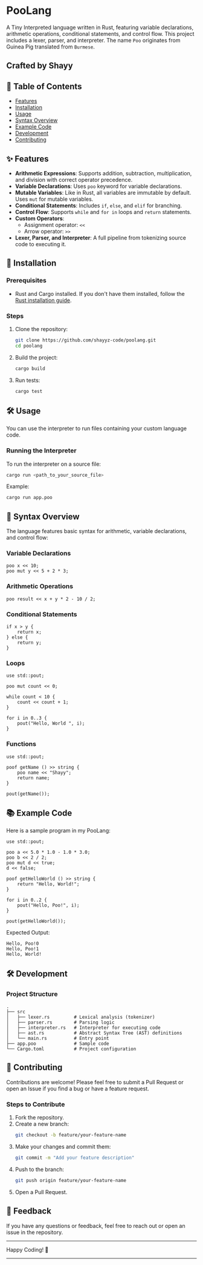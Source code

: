# PooLang

A Tiny Interpreted language written in Rust, featuring variable declarations, arithmetic operations, conditional statements, and control flow. This project includes a lexer, parser, and interpreter. The name `Poo` originates from Guinea Pig translated from `Burmese`.

## Crafted by **Shayy**

## 📜 Table of Contents

- [Features](#features)
- [Installation](#installation)
- [Usage](#usage)
- [Syntax Overview](#syntax-overview)
- [Example Code](#example-code)
- [Development](#development)
- [Contributing](#contributing)

## ✨ Features

- **Arithmetic Expressions**: Supports addition, subtraction, multiplication, and division with correct operator precedence.
- **Variable Declarations**: Uses `poo` keyword for variable declarations.
- **Mutable Variables**: Like in Rust, all variables are immutable by default. Uses `mut` for mutable variables.
- **Conditional Statements**: Includes `if`, `else`, and `elif` for branching.
- **Control Flow**: Supports `while` and `for in` loops and `return` statements.
- **Custom Operators**:
  - Assignment operator: `<<`
  - Arrow operator: `>>`
- **Lexer, Parser, and Interpreter**: A full pipeline from tokenizing source code to executing it.

## 🚀 Installation

### Prerequisites

- Rust and Cargo installed. If you don't have them installed, follow the [Rust installation guide](https://www.rust-lang.org/tools/install).

### Steps

1. Clone the repository:

   ```bash
   git clone https://github.com/shayyz-code/poolang.git
   cd poolang
   ```

2. Build the project:

   ```bash
   cargo build
   ```

3. Run tests:
   ```bash
   cargo test
   ```

## 🛠️ Usage

You can use the interpreter to run files containing your custom language code.

### Running the Interpreter

To run the interpreter on a source file:

```bash
cargo run <path_to_your_source_file>
```

Example:

```bash
cargo run app.poo
```

## 📝 Syntax Overview

The language features basic syntax for arithmetic, variable declarations, and control flow:

### **Variable Declarations**

```poo
poo x << 10;
poo mut y << 5 + 2 * 3;
```

### **Arithmetic Operations**

```poo
poo result << x + y * 2 - 10 / 2;
```

### **Conditional Statements**

```poo
if x > y {
    return x;
} else {
    return y;
}
```

### **Loops**

```poo
use std::pout;

poo mut count << 0;

while count < 10 {
    count << count + 1;
}

for i in 0..3 {
    pout("Hello, World ", i);
}
```

### **Functions**

```poo
use std::pout;

poof getName () >> string {
    poo name << "Shayy";
    return name;
}

pout(getName());
```

## 📚 Example Code

Here is a sample program in my PooLang:

```poo
use std::pout;

poo a << 5.0 * 1.0 - 1.0 * 3.0;
poo b << 2 / 2;
poo mut d << true;
d << false;

poof getHelloWorld () >> string {
    return "Hello, World!";
}

for i in 0..2 {
    pout("Hello, Poo!", i);
}

pout(getHelloWorld());
```

Expected Output:

```poo
Hello, Poo!0
Hello, Poo!1
Hello, World!
```

## 🛠️ Development

### Project Structure

```
.
├── src
│   ├── lexer.rs         # Lexical analysis (tokenizer)
│   ├── parser.rs        # Parsing logic
│   ├── interpreter.rs   # Interpreter for executing code
│   ├── ast.rs           # Abstract Syntax Tree (AST) definitions
│   └── main.rs          # Entry point
├── app.poo              # Sample code
└── Cargo.toml           # Project configuration
```

## 🤝 Contributing

Contributions are welcome! Please feel free to submit a Pull Request or open an Issue if you find a bug or have a feature request.

### Steps to Contribute

1. Fork the repository.
2. Create a new branch:
   ```bash
   git checkout -b feature/your-feature-name
   ```
3. Make your changes and commit them:
   ```bash
   git commit -m "Add your feature description"
   ```
4. Push to the branch:
   ```bash
   git push origin feature/your-feature-name
   ```
5. Open a Pull Request.

## 💬 Feedback

If you have any questions or feedback, feel free to reach out or open an issue in the repository.

---

Happy Coding! 🎉

---
